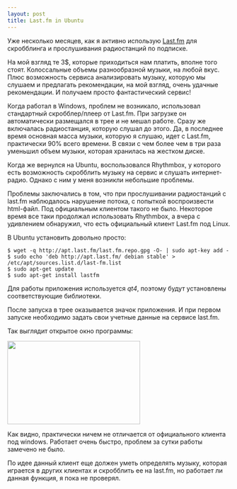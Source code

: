 ```yaml
--- 
layout: post
title: Last.fm in Ubuntu
---
```

Уже несколько месяцев, как я активно использую <a href="http://www.lastfm.ru/">Last.fm</a> для скробблинга и прослушивания радиостанций по подписке.

На мой взгляд те 3$, которые приходиться нам платить, вполне того стоят. Колоссальные объемы разнообразной музыки, на любой вкус. Плюс возможность сервиса анализировать музыку, которую мы слушаем и предлагать рекомендации, на мой взгляд, очень удачные рекомендации. И получаем просто фантастический сервис!

Когда работал в Windows, проблем не возникало, использовал стандартный скробблер/плеер от Last.fm. При загрузке он автоматически размещался в трее и не мешал работе. Сразу же включалась радиостанция, которую слушал до этого. Да, в последнее время основная масса музыки, которую я слушаю, идет с Last.fm, практически 90% всего времени. В связи с чем более чем в три раза уменьшил объем музыки, которая хранилась на жестком диске.

Когда же вернулся на Ubuntu, воспользовался Rhythmbox, у которого есть возможность скробблить музыку на сервис и слушать интернет-радио. Однако с ним у меня возникли небольшие проблемы.

Проблемы заключались в том, что при прослушивании радиостанций с last.fm наблюдалось нарушение потока, с попыткой воспроизвести html-файл. Под официальным клиентом такого не было. Некоторое время все таки продолжал использовать Rhythmbox, а вчера с удивлением обнаружил, что есть официальный клиент Last.fm под Linux. 

В Ubuntu установить довольно просто:
<pre>
<code>$ wget -q http://apt.last.fm/last.fm.repo.gpg -O- | sudo apt-key add -
$ sudo echo 'deb http://apt.last.fm/ debian stable' > /etc/apt/sources.list.d/last-fm.list
$ sudo apt-get update
$ sudo apt-get install lastfm</code></pre>
Для работы приложения используется <em>qt4</em>, поэтому будут установлены соответствующие библиотеки.

После запуска в трее оказывается значок приложения. И при первом запуске необходимо задать свои учетные данные на сервисе last.fm. 

Так выглядит открытое окно программы:

<a href="http://static.juev.ru/2010/10/lastfm-main.png" id="lightbox"><img src="http://static.juev.ru/2010/10/lastfm-main-300x188.png" alt="" title="lastfm-main" width="300" height="188" class="aligncenter size-medium wp-image-1251" /></a>

Как видно, практически ничем не отличается от официального клиента под windows. Работает очень быстро, проблем за сутки работы замечено не было.

По идее данный клиент еще должен уметь определять музыку, которая играется в других клиентах и скробблить ее на last.fm, но работает ли данная функция, я пока не проверял.
